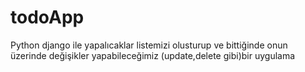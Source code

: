 # todoApp
Python django ile yapalıcaklar listemizi olusturup ve bittiğinde onun üzerinde değişikler yapabileceğimiz (update,delete gibi)bir uygulama
